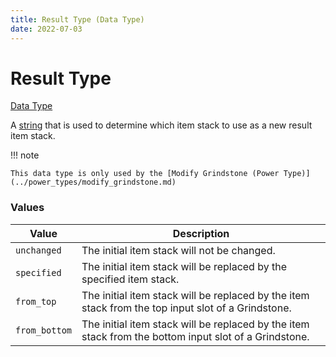 ```yaml
---
title: Result Type (Data Type)
date: 2022-07-03
---
```


#   Result Type

[Data Type](../data_types.md)

A [string](string.md) that is used to determine which item stack to use as a new result item stack.

!!! note

    This data type is only used by the [Modify Grindstone (Power Type)](../power_types/modify_grindstone.md)


### Values

Value         | Description
--------------|------------
`unchanged`   | The initial item stack will not be changed.
`specified`   | The initial item stack will be replaced by the specified item stack.
`from_top`    | The initial item stack will be replaced by the item stack from the top input slot of a Grindstone.
`from_bottom` | The initial item stack will be replaced by the item stack from the bottom input slot of a Grindstone.
